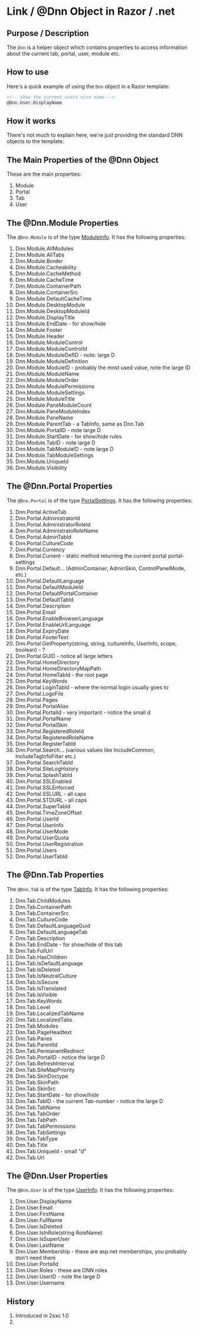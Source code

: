 # Link / @Dnn Object in Razor / .net

## Purpose / Description
The `Dnn` is a helper object which contains properties to access information about the current tab, portal, user, module etc.


## How to use

Here's a quick example of using the `Dnn` object in a Razor template: 

```html
<!-- show the current users nice name -->
@Dnn.User.DisplayName
```

## How it works
There's not much to explain here, we're just providing the standard DNN objects to the template.


## The Main Properties of the @Dnn Object
These are the main properties:

1. Module  
2. Portal
3. Tab
4. User

## The @Dnn.Module Properties
The `@Dnn.Module` is of the type [ModuleInfo](mod-info). It has the following properties:

1.	Dnn.Module.AllModules
2.	Dnn.Module.AllTabs
3.	Dnn.Module.Border
4.	Dnn.Module.Cacheability
5.	Dnn.Module.CacheMethod
6.	Dnn.Module.CacheTime
7.	Dnn.Module.ContainerPath
8.	Dnn.Module.ContainerSrc
9.	Dnn.Module.DefaultCacheTime
10.	Dnn.Module.DesktopModule
11.	Dnn.Module.DesktopModuleId
12.	Dnn.Module.DisplayTitle
13.	Dnn.Module.EndDate - for show/hide
14.	Dnn.Module.Footer
15.	Dnn.Module.Header
16.	Dnn.Module.ModuleControl
17.	Dnn.Module.ModuleControlId
18.	Dnn.Module.ModuleDefID -  note: large D
19.	Dnn.Module.ModuleDefinition
20.	Dnn.Module.ModuleID - probably the most used value, note the large ID
21.	Dnn.Module.ModuleName
22.	Dnn.Module.ModuleOrder
23.	Dnn.Module.ModulePermissions
24.	Dnn.Module.ModuleSettings
25.	Dnn.Module.ModuleTitle
26.	Dnn.Module.PaneModuleCount
27.	Dnn.Module.PaneModuleIndex
28.	Dnn.Module.PaneName
29.	Dnn.Module.ParentTab - a TabInfo, same as Dnn.Tab
30.	Dnn.Module.PortalID - note large D
31.	Dnn.Module.StartDate - for show/hide rules
32.	Dnn.Module.TabID - note large D
33.	Dnn.Module.TabModuleID - note large D
34.	Dnn.Module.TabModuleSettings
35.	Dnn.Module.UniqueId
36.	Dnn.Module.Visibility



## The @Dnn.Portal Properties
The `@Dnn.Portal` is of the type [PortalSettings](port-info). It has the following properties:

1.	Dnn.Portal.ActiveTab
2.	Dnn.Portal.AdministratorId
3.	Dnn.Portal.AdministratorRoleId
4.	Dnn.Portal.AdministratoRoleName
5.	Dnn.Portal.AdminTabId
6.	Dnn.Portal.CultureCode
7.	Dnn.Portal.Currency
8.	Dnn.Portal.Current - static method returning the current portal portal-settings
9.	Dnn.Portal.Default... (AdminContainer, AdminSkin, ControlPanelMode, etc.)
10.	Dnn.Portal.DefaultLanguage
11.	Dnn.Portal.DefaultModuleId
12.	Dnn.Portal.DefaultPortalContainer
13.	Dnn.Portal.DefaultTabId
14.	Dnn.Portal.Description
15.	Dnn.Portal.Email
16.	Dnn.Portal.EnableBrowserLanguage
17.	Dnn.Portal.EnableUrlLanguage
18.	Dnn.Portal.ExpiryDate
19.	Dnn.Portal.FooterText
20.	Dnn.Portal.GetProperty(string, string, cultureInfo, UserInfo, scope, boolean) - ?
21.	Dnn.Portal.GUID - notice all large letters
22.	Dnn.Portal.HomeDirectory
23.	Dnn.Portal.HomeDirectoryMapPath
24.	Dnn.Portal.HomeTabId - the root page
25.	Dnn.Portal.KeyWords
26.	Dnn.Portal.LoginTabId - where the normal login usually goes to
27.	Dnn.Portal.LogoFile
28.	Dnn.Portal.Pages
29.	Dnn.Portal.PortalAlias
30.	Dnn.Portal.PortalId - very important - notice the small d
31.	Dnn.Portal.PortalName
32.	Dnn.Portal.PortalSkin
33.	Dnn.Portal.RegisteredRoleId
34.	Dnn.Portal.RegisteredRoleName
35.	Dnn.Portal.RegisterTabId
36.	Dnn.Portal.Search... (various values like IncludeCommon, IncludeTagInfoFilter etc.)
37.	Dnn.Portal.SearchTabId
38.	Dnn.Portal.SiteLogHistory
39.	Dnn.Portal.SplashTabId
40.	Dnn.Portal.SSLEnabled
41.	Dnn.Portal.SSLEnforced
42.	Dnn.Portal.SSLURL - all caps
43.	Dnn.Portal.STDURL - all caps
44.	Dnn.Portal.SuperTabId
45.	Dnn.Portal.TimeZoneOffset
46.	Dnn.Portal.UserId
47.	Dnn.Portal.UserInfo
48.	Dnn.Portal.UserMode
49.	Dnn.Portal.UserQuota
50.	Dnn.Portal.UserRegistration
51.	Dnn.Portal.Users
52.	Dnn.Portal.UserTabId


## The @Dnn.Tab Properties
The `@Dnn.Tab` is of the type [TabInfo](tab-info). It has the following properties:

1.	Dnn.Tab.ChildModules
2.	Dnn.Tab.ContainerPath
3.	Dnn.Tab.ContainerSrc
4.	Dnn.Tab.CultureCode
5.	Dnn.Tab.DefaultLanguageGuid
6.	Dnn.Tab.DefaultLanguageTab
7.	Dnn.Tab.Description
8.	Dnn.Tab.EndDate - for show/hide of this tab
9.	Dnn.Tab.FullUrl
10.	Dnn.Tab.HasChildren
11.	Dnn.Tab.IsDefaultLanguage
12.	Dnn.Tab.IsDeleted
13.	Dnn.Tab.IsNeutralCulture
14.	Dnn.Tab.IsSecure
15.	Dnn.Tab.IsTranslated
16.	Dnn.Tab.IsVisible
17.	Dnn.Tab.KeyWords
18.	Dnn.Tab.Level
19.	Dnn.Tab.LocalizedTabName
20.	Dnn.Tab.LocalizedTabs
21.	Dnn.Tab.Modules
22.	Dnn.Tab.PageHeadtext
23.	Dnn.Tab.Panes
24.	Dnn.Tab.ParentId
25.	Dnn.Tab.PermanentRedirect
26.	Dnn.Tab.PortalID - notice the large D
27.	Dnn.Tab.RefreshInterval
28.	Dnn.Tab.SiteMapPriority
29.	Dnn.Tab.SkinDoctype
30.	Dnn.Tab.SkinPath
31.	Dnn.Tab.SkinSrc
32.	Dnn.Tab.StartDate - for show/hide
33.	Dnn.Tab.TabID - the current Tab-number - notice the large D
34.	Dnn.Tab.TabName
35.	Dnn.Tab.TabOrder
36.	Dnn.Tab.TabPath
37.	Dnn.Tab.TabPermissions
38.	Dnn.Tab.TabSettings
39.	Dnn.Tab.TabType
40.	Dnn.Tab.Title
41.	Dnn.Tab.UniqueId - small "d"
42.	Dnn.Tab.Url


## The @Dnn.User Properties
The `@Dnn.User` is of the type [UserInfo](user-info). It has the following properties:

1.	Dnn.User.DisplayName
2.	Dnn.User.Email
3.	Dnn.User.FirstName
4.	Dnn.User.FullName
5.	Dnn.User.IsDeleted
6.	Dnn.User.IsInRole(string RoleName)
7.	Dnn.User.IsSuperUser
8.	Dnn.User.LastName
9.	Dnn.User.Membership - these are asp.net memberships, you probably don't need them
10.	Dnn.User.PortalId
11.	Dnn.User.Roles - these are DNN roles
12.	Dnn.User.UserID - note the large D
13.	Dnn.User.Username



## History
1. Introduced in 2sxc 1.0
2. 

[//]: # "This is a comment - for those who have never seen this"
[//]: # "The following lines are a list of links used in this page, referenced from above"

[mod-info]: http://dotnetnukeru.com/dnndocs/api/html/T_DotNetNuke_Entities_Modules_ModuleInfo.htm
[tab-info]: http://dotnetnukeru.com/dnndocs/api/html/T_DotNetNuke_Entities_Tabs_TabInfo.htm
[port-info]: http://dotnetnukeru.com/dnndocs/api/html/T_DotNetNuke_Entities_Portals_PortalSettings.htm
[user-info]: http://www.dotnetnukeru.com/dnndocs/api/html/T_DotNetNuke_Entities_Users_UserInfo.htm


